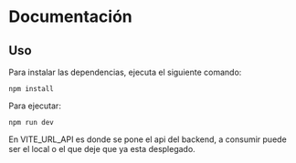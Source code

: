# Documentación

## Uso

Para instalar las dependencias, ejecuta el siguiente comando:

```
npm install
```

Para ejecutar:

```
npm run dev
```

En VITE_URL_API es donde se pone el api del backend, a consumir puede ser el local o el que deje que ya esta desplegado.